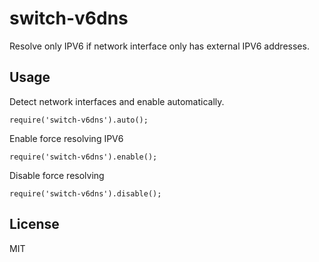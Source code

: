 switch-v6dns
============

Resolve only IPV6 if network interface only has external IPV6 addresses.

## Usage

Detect network interfaces and enable automatically.

    require('switch-v6dns').auto();

Enable force resolving IPV6

    require('switch-v6dns').enable();

Disable force resolving

    require('switch-v6dns').disable();

## License

MIT
